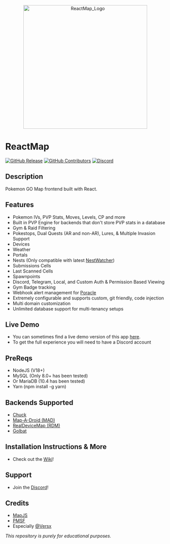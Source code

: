 <p align="center">
  <img width="390" alt="ReactMap_Logo" src="https://user-images.githubusercontent.com/58572875/167069223-745a139d-f485-45e3-a25c-93ec4d09779c.png">
</p>

# ReactMap 

[![GitHub Release](https://img.shields.io/github/release/WatWowMap/ReactMap.svg)](https://github.com/WatWowMap/ReactMap/releases/)
[![GitHub Contributors](https://img.shields.io/github/contributors/WatWowMap/ReactMap.svg)](https://github.com/WatWowMap/ReactMap/graphs/contributors/)
[![Discord](https://img.shields.io/discord/907337201044582452.svg?label=&logo=discord&logoColor=ffffff&color=7389D8&labelColor=6A7EC2)](https://discord.gg/EYYsKPVawn)

## Description

Pokemon GO Map frontend built with React.

## Features

- Pokemon IVs, PVP Stats, Moves, Levels, CP and more
- Built in PVP Engine for backends that don't store PVP stats in a database
- Gym & Raid Filtering
- Pokestops, Dual Quests (AR and non-AR), Lures, & Multiple Invasion Support
- Devices
- Weather
- Portals
- Nests (Only compatible with latest [NestWatcher](https://github.com/M4d40/nestwatcher))
- Submissions Cells
- Last Scanned Cells
- Spawnpoints
- Discord, Telegram, Local, and Custom Auth & Permission Based Viewing
- Gym Badge tracking
- Webhook alert management for [Poracle](https://github.com/KartulUdus/PoracleJS)
- Extremely configurable and supports custom, git friendly, code injection
- Multi domain customization
- Unlimited database support for multi-tenancy setups

## Live Demo

- You can sometimes find a live demo version of this app [here](https://www.reactmap.dev/).
- To get the full experience you will need to have a Discord account

## PreReqs

- NodeJS (V18+)
- MySQL (Only 8.0+ has been tested)
- Or MariaDB (10.4 has been tested)
- Yarn (npm install -g yarn)

## Backends Supported

- [Chuck](https://github.com/WatWowMap/Chuck)
- [Map-A-Droid (MAD)](https://github.com/Map-A-Droid/MAD)
- [RealDeviceMap (RDM)](https://github.com/realdevicemap/realdevicemap)
- [Golbat](https://github.com/UnownHash/Golbat)

## Installation Instructions & More

- Check out the [Wiki](https://github.com/WatWowMap/ReactMap/wiki)!

## Support

- Join the [Discord](https://discord.gg/EYYsKPVawn)!

## Credits

- [MapJS](https://github.com/WatWowMap/MapJS)
- [PMSF](https://github.com/pmsf/pmsf)
- Especially [@Versx](https://github.com/versx)

_This repository is purely for educational purposes._
